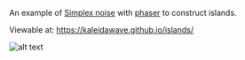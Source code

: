 An example of [Simplex noise](https://github.com/josephg/noisejs) with [phaser](https://phaser.io/) to construct islands.

Viewable at: https://kaleidawave.github.io/islands/

![alt text](https://i.imgur.com/9Ks24yH.png "Screenshot")